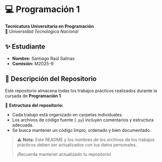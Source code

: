 # 💻 Programación 1  
**Tecnicatura Universitaria en Programación**  
📍 *Universidad Tecnológica Nacional*  

## ✨ Estudiante  
- **Nombre:** Santiago Raúl Salinas  
- **Comisión:** M2025-9  

## 📂 Descripción del Repositorio  
Este repositorio almacena todas los trabajos prácticos realizados durante la cursada de **Programación 1**.  

📌 **Estructura del repositorio:**  
- Cada trabajo está organizado en carpetas individuales.  
- Los archivos de código fuente (`.py`) incluyen comentarios y estructura adecuada.  
- Se busca mantener un código limpio, ordenado y bien documentado.  

> ⚠️ **Nota:** Este README y los nombres de los archivos de los trabajos prácticos deben ser actualizados con tus datos personales.
> 
> ¡Recuerda mantener actualizado tu repositorio!


